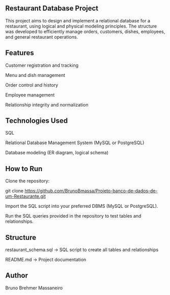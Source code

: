 ## Restaurant Database Project

This project aims to design and implement a relational database for a restaurant, using logical and physical modeling principles. The structure was developed to efficiently manage orders, customers, dishes, employees, and general restaurant operations.

## Features
Customer registration and tracking

Menu and dish management

Order control and history

Employee management

Relationship integrity and normalization

## Technologies Used
SQL

Relational Database Management System (MySQL or PostgreSQL)

Database modeling (ER diagram, logical schema)

## How to Run
Clone the repository:

git clone https://github.com/BrunoBmassa/Projeto-banco-de-dados-de-um-Restaurante.git

Import the SQL script into your preferred DBMS (MySQL or PostgreSQL).

Run the SQL queries provided in the repository to test tables and relationships.

## Structure
restaurant_schema.sql → SQL script to create all tables and relationships

README.md → Project documentation

## Author

Bruno Brehmer Massaneiro
